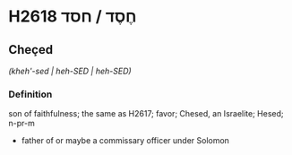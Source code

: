 # H2618 חֶסֶד / חסד

## Cheçed

_(kheh'-sed | heh-SED | heh-SED)_

### Definition

son of faithfulness; the same as H2617; favor; Chesed, an Israelite; Hesed; n-pr-m

- father of or maybe a commissary officer under Solomon
